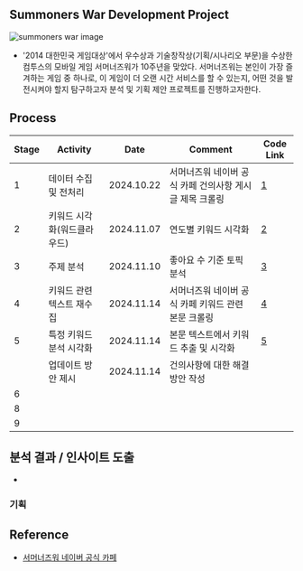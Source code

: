 ## Summoners War Development Project

![summoners war image](https://github.com/user-attachments/assets/f68f2013-b022-412a-bab5-9568cd04b2d3)

- '2014 대한민국 게임대상'에서 우수상과 기술창작상(기획/시나리오 부문)을 수상한 컴투스의 모바일 게임 서머너즈워가 10주년을 맞았다. 서머너즈워는 본인이 가장 즐겨하는 게임 중 하나로, 이 게임이 더 오랜 시간 서비스를 할 수 있는지, 어떤 것을 발전시켜야 할지 탐구하고자 분석 및 기획 제안 프로젝트를 진행하고자한다.
 

## Process

|Stage|Activity|Date|Comment|Code Link|
|--|--|--|--|--|
|1|데이터 수집 및 전처리|2024.10.22|서머너즈워 네이버 공식 카페 건의사항 게시글 제목 크롤링|[1](https://github.com/SeokcheonMoon/summoners_war_development_analysis/blob/main/1.%20crawling_suggestion_naver_cafe.ipynb)|
|2|키워드 시각화(워드클라우드)|2024.11.07|연도별 키워드 시각화|[2](https://github.com/SeokcheonMoon/summoners_war_development_analysis/blob/main/2.%20analysis_wordcloud.ipynb)|
|3|주제 분석|2024.11.10|좋아요 수 기준 토픽 분석|[3](https://github.com/SeokcheonMoon/summoners_war_development_analysis/blob/main/3_analysis_like_counts.ipynb)|
|4|키워드 관련 텍스트 재수집|2024.11.14|서머너즈워 네이버 공식 카페 키워드 관련 본문 크롤링|[4](https://github.com/SeokcheonMoon/summoners_war_development_analysis/blob/main/4.%20crawling_keyword_text.ipynb)|
|5|특정 키워드 분석 시각화|2024.11.14|본문 텍스트에서 키워드 추출 및 시각화|[5](https://github.com/SeokcheonMoon/summoners_war_development_analysis/blob/main/5.analysis_keyword.ipynb)|
||업데이트 방안 제시|2024.11.14|건의사항에 대한 해결 방안 작성||
|6|||||
|8|||||
|9|||||



## 분석 결과 / 인사이트 도출

- 

### 기획


## Reference
- [서머너즈워 네이버 공식 카페](https://cafe.naver.com/smonwar)